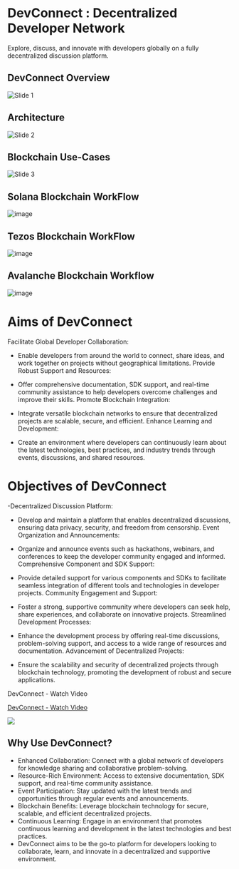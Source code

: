 # DevConnect : Decentralized Developer Network

Explore, discuss, and innovate with developers globally on a fully decentralized discussion platform.

## DevConnect Overview

![Slide 1](https://github.com/arpan-mondal/orbis/assets/66848339/4132f45f-f7d1-47b4-ae4b-b7513e3082f3)

## Architecture

![Slide 2](https://github.com/arpan-mondal/orbis/assets/66848339/91cb3573-2c26-4028-814d-db8c43da48c3)

## Blockchain Use-Cases

![Slide 3](https://github.com/arpan-mondal/orbis/assets/66848339/f7e3cc7c-3f49-4e13-80a9-7ca385738409)

## Solana Blockchain WorkFlow 

![image](https://github.com/arpan-mondal/orbis/assets/66848339/ec047b6d-bcc9-486c-8ebc-5a7d15b0224c)

## Tezos Blockchain WorkFlow 

![image](https://github.com/arpan-mondal/orbis/assets/66848339/0e3c62b9-4682-43ff-a426-b8eaf8aadd36)

## Avalanche Blockchain Workflow 

![image](https://github.com/arpan-mondal/orbis/assets/66848339/81aaf4c3-1ddb-4535-b38e-264e9b05dce0)

# Aims of DevConnect
Facilitate Global Developer Collaboration:

- Enable developers from around the world to connect, share ideas, and work together on projects without geographical limitations.
Provide Robust Support and Resources:

- Offer comprehensive documentation, SDK support, and real-time community assistance to help developers overcome challenges and improve their skills.
Promote Blockchain Integration:

- Integrate versatile blockchain networks to ensure that decentralized projects are scalable, secure, and efficient.
Enhance Learning and Development:

- Create an environment where developers can continuously learn about the latest technologies, best practices, and industry trends through events, discussions, and shared resources.

# Objectives of DevConnect

-Decentralized Discussion Platform:

- Develop and maintain a platform that enables decentralized discussions, ensuring data privacy, security, and freedom from censorship.
Event Organization and Announcements:

- Organize and announce events such as hackathons, webinars, and conferences to keep the developer community engaged and informed.
Comprehensive Component and SDK Support:

- Provide detailed support for various components and SDKs to facilitate seamless integration of different tools and technologies in developer projects.
Community Engagement and Support:

- Foster a strong, supportive community where developers can seek help, share experiences, and collaborate on innovative projects.
Streamlined Development Processes:

- Enhance the development process by offering real-time discussions, problem-solving support, and access to a wide range of resources and documentation.
Advancement of Decentralized Projects:

- Ensure the scalability and security of decentralized projects through blockchain technology, promoting the development of robust and secure applications.

DevConnect - Watch Video

<div>
    <a href="https://www.loom.com/share/b8a621f4431d440a83df47f3473ec139">
      <p>DevConnect - Watch Video</p>
    </a>
    <a href="https://www.loom.com/share/b8a621f4431d440a83df47f3473ec139">
      <img style="max-width:300px;" src="https://cdn.loom.com/sessions/thumbnails/b8a621f4431d440a83df47f3473ec139-with-play.gif">
    </a>
  </div>

## Why Use DevConnect?
- Enhanced Collaboration: Connect with a global network of developers for knowledge sharing and collaborative problem-solving.
- Resource-Rich Environment: Access to extensive documentation, SDK support, and real-time community assistance.
- Event Participation: Stay updated with the latest trends and opportunities through regular events and announcements.
- Blockchain Benefits: Leverage blockchain technology for secure, scalable, and efficient decentralized projects.
- Continuous Learning: Engage in an environment that promotes continuous learning and development in the latest technologies and best practices.
- DevConnect aims to be the go-to platform for developers looking to collaborate, learn, and innovate in a decentralized and supportive environment.













